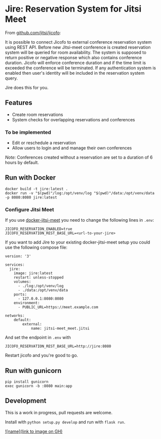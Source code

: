 # Jire: Reservation System for Jitsi Meet

From [github.com/jitsi/jicofo](https://github.com/jitsi/jicofo/blob/master/doc/reservation.md):

It is possible to connect Jicofo to external conference reservation system using REST API. Before new Jitsi-meet conference is created reservation system will be queried for room availability. The system is supposed to return positive or negative response which also contains conference duration. Jicofo will enforce conference duration and if the time limit is exceeded the conference will be terminated. If any authentication system is enabled then user's identity will be included in the reservation system query.

Jire does this for you.
## Features
* Create room reservations
* System checks for overlapping reservations and conferences

### To be implemented
* Edit or reschedule a reservation
* Allow users to login and and manage their own conferences

_Note:_ Conferences created without a reservation are set to a duration of 6 hours by default.

## Run with Docker

```
docker build -t jire:latest .
docker run -v "$(pwd)"/log:/opt/venv/log "$(pwd)"/data:/opt/venv/data -p 8080:8080 jire:latest
```

### Configure Jitsi Meet

If you use [docker-jitsi-meet](https://github.com/jitsi/docker-jitsi-meet) you need to change the following lines in `.env`:

```
JICOFO_RESERVATION_ENABLED=true
JICOFO_RESERVATION_REST_BASE_URL=<url-to-your-jire>
```

If you want to add Jire to your existing docker-jitsi-meet setup you could use the following compose file:

```
version: '3'

services:
  jire:
    image: jire:latest
    restart: unless-stopped
    volumes:
      - ./log:/opt/venv/log
      - ./data:/opt/venv/data
    ports:
      - 127.0.0.1:8080:8080
    environment:
      - PUBLIC_URL=https://meet.example.com

networks:
    default:
        external:
            name: jitsi-meet_meet.jitsi
```

And set the endpoint in `.env` with
```
JICOFO_RESERVATION_REST_BASE_URL=http://jire:8080
```

Restart jicofo and you're good to go.

## Run with gunicorn

```
pip install gunicorn
exec gunicorn -b :8080 main:app
```

## Development

This is a work in progress, pull requests are welcome.

Install with `python setup.py develop` and run with `flask run`.

[![name](link to image on GH)](https://s3.ap-south-1.amazonaws.com/www.sariska.io/Screenshot%202022-10-06%20at%2010.59.14%20PM.png?response-content-disposition=inline&X-Amz-Security-Token=IQoJb3JpZ2luX2VjEDwaCmFwLXNvdXRoLTEiRzBFAiAiDYRqjUljvr6zUVzUzdZbVrGzYYI4So4lBrFvC0RVogIhAMlbYnZPqNQci%2Bjr7oNBePFWPFsv7hItkdOO3sdnkwvoKu0CCPX%2F%2F%2F%2F%2F%2F%2F%2F%2F%2FwEQARoMNzE4NzYyNDk2Njg1Igwpau9j9Hb6b2C4a6MqwQIMbDUPWIfXSdmUqAPwRhm2ppaYeidvCzkiFio9Iwm3LMjCOQ61pfGnOJljkJAuXmCmieu7qHozZelLb7WyOShyGlm9tZesohKJOsOZFatVFebLRD3NACW3p6Cpb5g%2FlgiZMZ9zABT0v49BiIPFYP45%2F%2BW1kePEcpU0IrmZXffFolWag0ElHQe2sT9MjGF%2BM4Rr9DBM6WcKOrXAtbj7NJgn4vKEqoqUECPoXqyqn3lZqQtIPaFpjDkfnwXiVHg4pg5l6iMJ%2Bv362b4Yd%2FRxiu5KG3wLgCwCW148fH9cj%2FkDoP8Ycc3YSSvhuLuBKhs%2FxFUPFbGMAQFHPzWasQBJix2sNl%2Fq8EaJTWrA4nQfqrUR6Dvqzw1nswY7TeGjyWOJtTXaGObGamq3xY9QWIxeJAoAxQQ65HOTfQQjYjQWyT6uwT0wh%2FD8mQY6swLDo0bHaiTj%2B8T%2BgQSJJrd315Buwto15yR2%2FJ0UYNNLaGnZuYuBmIkt1OW3CmS88WGVXM86S%2BO22Z5TLB0LzncXNt9Ucyrjm7NHYLL4DvFFBt9nETe90KuvWv%2BNZ%2B61nFEeqYNO79gnAWNX9480cIjLSCVRBWzVPYl8OsGEZtvCuZ8A4hhDlIucv4tu3jEdYQC92%2FMABJtLpOUCAx%2FkOvZ9osniz%2B8VyCtv9my%2FbXhb0%2BBvTIk0goqfJx%2BqyzmetrUM5vYQ5IUkZ6CEszBO8KQMOQDDn4zZkAI1hrPb3s%2FSjsjEERLh2Dq5KUuXiZe7P4iuQPEi2rVAnF4KXkFzbnbTPPYU%2FVGNdx%2Bfhdzn1eH4IN%2FRX%2F9mHapxCTIALzgEJqB72W8SDvI4DlY5RUDgi3OWcV2p&X-Amz-Algorithm=AWS4-HMAC-SHA256&X-Amz-Date=20221006T202009Z&X-Amz-SignedHeaders=host&X-Amz-Expires=300&X-Amz-Credential=ASIA2OWMVKKWRSGVOVR6%2F20221006%2Fap-south-1%2Fs3%2Faws4_request&X-Amz-Signature=386d0778ef220514790d1085f7049ffc72afa954684b883383fadf53757e5d57)




